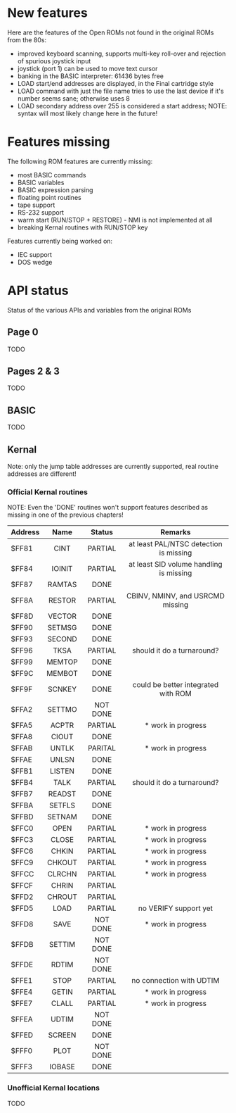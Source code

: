 # New features


Here are the features of the Open ROMs not found in the original ROMs from the 80s:

* improved keyboard scanning, supports multi-key roll-over and rejection of spurious joystick input
* joystick (port 1) can be used to move text cursor
* banking in the BASIC interpreter: 61436 bytes free
* LOAD start/end addresses are displayed, in the Final cartridge style
* LOAD command with just the file name tries to use the last device if it's number seems sane; otherwise uses 8
* LOAD secondary address over 255 is considered a start address; NOTE: syntax will most likely change here in the future!

# Features missing


The following ROM features are currently missing:

* most BASIC commands
* BASIC variables
* BASIC expression parsing
* floating point routines
* tape support
* RS-232 support
* warm start (RUN/STOP + RESTORE) - NMI is not implemented at all
* breaking Kernal routines with RUN/STOP key

Features currently being worked on:

* IEC support
* DOS wedge


# API status


Status of the various APIs and variables from the original ROMs


## Page 0


TODO


## Pages 2 & 3


TODO


## BASIC


TODO


## Kernal


Note: only the jump table addresses are currently supported, real routine addresses are different!


### Official Kernal routines

NOTE: Even the 'DONE' routines won't support features described as missing in one of the previous chapters!


| Address | Name   | Status   |  Remarks                                |
| ------- | :----: | :------: | :-------------------------------------: |
| $FF81   | CINT   | PARTIAL  | at least PAL/NTSC detection is missing  |
| $FF84   | IOINIT | PARTIAL  | at least SID volume handling is missing |
| $FF87   | RAMTAS | DONE     |                                         |
| $FF8A   | RESTOR | PARTIAL  | CBINV, NMINV, and USRCMD missing        |
| $FF8D   | VECTOR | DONE     |                                         |
| $FF90   | SETMSG | DONE     |                                         |
| $FF93   | SECOND | DONE     |                                         |
| $FF96   | TKSA   | PARTIAL  | should it do a turnaround?              |
| $FF99   | MEMTOP | DONE     |                                         |
| $FF9C   | MEMBOT | DONE     |                                         |
| $FF9F   | SCNKEY | DONE     | could be better integrated with ROM     |
| $FFA2   | SETTMO | NOT DONE |                                         |
| $FFA5   | ACPTR  | PARTIAL  | * work in progress                      |
| $FFA8   | CIOUT  | DONE     |                                         |
| $FFAB   | UNTLK  | PARITAL  | * work in progress                      |
| $FFAE   | UNLSN  | DONE     |                                         |
| $FFB1   | LISTEN | DONE     |                                         |
| $FFB4   | TALK   | PARTIAL  | should it do a turnaround?              |
| $FFB7   | READST | DONE     |                                         |
| $FFBA   | SETFLS | DONE     |                                         |
| $FFBD   | SETNAM | DONE     |                                         |
| $FFC0   | OPEN   | PARTIAL  | * work in progress                      |
| $FFC3   | CLOSE  | PARTIAL  | * work in progress                      |
| $FFC6   | CHKIN  | PARTIAL  | * work in progress                      |
| $FFC9   | CHKOUT | PARTIAL  | * work in progress                      |
| $FFCC   | CLRCHN | PARTIAL  | * work in progress                      |
| $FFCF   | CHRIN  | PARTIAL  |                                         |
| $FFD2   | CHROUT | PARTIAL  |                                         |
| $FFD5   | LOAD   | PARTIAL  | no VERIFY support yet                   |
| $FFD8   | SAVE   | NOT DONE | * work in progress                      |
| $FFDB   | SETTIM | NOT DONE |                                         |
| $FFDE   | RDTIM  | NOT DONE |                                         |
| $FFE1   | STOP   | PARTIAL  | no connection with UDTIM                |
| $FFE4   | GETIN  | PARTIAL  | * work in progress                      |
| $FFE7   | CLALL  | PARTIAL  | * work in progress                      |
| $FFEA   | UDTIM  | NOT DONE |                                         |
| $FFED   | SCREEN | DONE     |                                         |
| $FFF0   | PLOT   | NOT DONE |                                         |
| $FFF3   | IOBASE | DONE     |                                         |


### Unofficial Kernal locations

TODO
